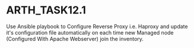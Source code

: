 # ARTH_TASK12.1
Use Ansible playbook to Configure Reverse Proxy i.e. Haproxy and update it's configuration file automatically on each time new Managed node (Configured With Apache Webserver) join the inventory.
